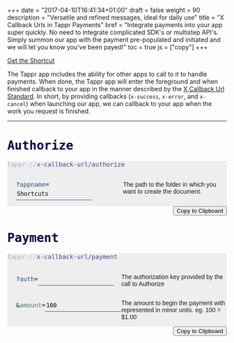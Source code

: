 +++
date = "2017-04-10T16:41:34+01:00"
draft = false
weight = 90
description = "Versatile and refined messages, ideal for daily use"
title = "X Callback Urls in Tappr Payments"
bref = "Integrate payments into your app super quickly. No need to integrate complicated SDK's or multistep API's. Simply summon our app with the payment pre-populated and initiated and we will let you know you've been payed!"
toc = true
js = ["copy"]
+++

<style>
:root {
    --param1-color: #2A5280;
    --param2-color: #3F8273;
    --param-code-font-family: "Lucida Console", Monaco, monospace;
}

h1 {
    font-family: var(--param-code-font-family);
    color: #004;
}

.focus-text {
    color: #448;
}

.subtle-text {
    color: #aad;
}

.callback {
    background-color: #eee;
    margin: 0 auto;
    font-family: var(--param-code-font-family);
}

.copyToClipboard {
    display: inline-block;
    float: right;
}

.params {
    margin-left: 20px;
}

.param-row {
    display: flex;
    justify-content: space-between;
}

.param-description {
    font-family: sans-serif;
    width: 50%;
}

input {
    border: none;
    border-bottom: 1px solid var(--param1-color);
    width: auto;
    height: 28px;
    display: inline-block;
    font-family: var(--param-code-font-family);
    outline: 0;
    background-color: #eee;
    border-radius: 0;
}

.param1 {
    color: var(--param1-color);
}

.param2 {
    color: var(--param2-color);
}
</style>


<div class="message focus" data-component="message">
    <a href="https://www.icloud.com/shortcuts/f1aa44b759324ab7a38ed8386535496a">Get the Shortcut</a>
    <span class="close small"></span>
</div>

The Tappr app includes the ability for other apps to call to it to handle payments. When done, the Tappr app will enter the foreground and when finished callback to your app in the manner described by the [X Callback Url Standard](http://x-callback-url.com). In short, by providing callbacks (`x-success`, `x-error`, and `x-cancel`) when launching our app, we can callback to your app when the work you request is finished.

---


# Authorize
<div class="callback callback-authorize">
<div>
<div class="url">
<span class="subtle-text">tappr://</span><span class="focus-text">x-callback-url/authorize</span>
</div>
</div>
<br>
<div class="params">

<div class="param-row">
<div class="param-value">

<span>?</span><!--
--><span class="param1">appname</span><!--
--><span>=</span><!--
--><input class="authorize-appname" type="text" value="Shortcuts"></input>

</div>
<div class="param-description">
<p>The path to the folder in which you want to create the document.</p>
</div>
</div>

</div>
</div>
<button class="copyToClipboard" onclick="copyCallbackToClipboard('authorize')">Copy to Clipboard</button>
<br>

# Payment
<div class="callback callback-payment">
<div>
<div>
<div class="url">
<span class="subtle-text">tappr://</span><!--
--><span class="focus-text">x-callback-url/payment</span>
</div>
</div>
</div>
<br>
<div class="params">

<div class="param-row">
<div class="param-value">

<span>?</span><!--
--><span class="param1">auth</span><!--
--><span>=</span><!--
--><input class="payment-auth" type="text" value=""></input>

</div>
<div class="param-description">
<p>The authorization key provided by the call to Authorize</p>
</div>
</div>

<div class="param-row">
<div class="param-value">

<span>&amp;</span><!--
--><span class="param2">amount</span><!--
--><span>=</span><!--
--><input class="payment-amount" type="number" value="100"></input>

</div>
<div class="param-description">
<p>The amount to begin the payment with represented in minor units. eg. 100 = $1.00</p>
</div>
</div>

</div>
</div>
<button class="copyToClipboard" onclick="copyCallbackToClipboard('payment')">Copy to Clipboard</button>


